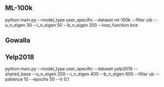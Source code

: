  
 ## ML-100k
 python main.py --model_type user_specific --dataset ml-100k --filter uib --u_n_eigen 30 --i_n_eigen 50 --b_n_eigen 200 --loss_function bce

## Gowalla


## Yelp2018

python main.py --model_type user_specific --dataset yelp2018 --shared_base  --u_n_eigen 250 --i_n_eigen 400 --b_n_eigen 600 --filter ub --patience 10 --epochs 50 --lr 0.1